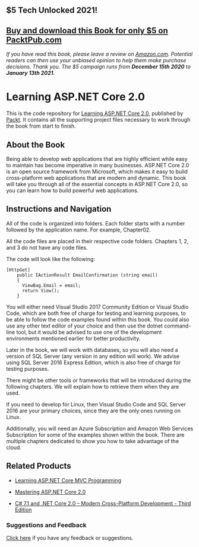 ## $5 Tech Unlocked 2021!
[Buy and download this Book for only $5 on PacktPub.com](https://www.packtpub.com/product/learning-asp-net-core-2-0/9781788476638)
-----
*If you have read this book, please leave a review on [Amazon.com](https://www.amazon.com/gp/product/1788476638).     Potential readers can then use your unbiased opinion to help them make purchase decisions. Thank you. The $5 campaign         runs from __December 15th 2020__ to __January 13th 2021.__*

# Learning ASP.NET Core 2.0
This is the code repository for [Learning ASP.NET Core 2.0](https://www.packtpub.com/application-development/learning-aspnet-core-20?utm_source=github&utm_medium=repository&utm_campaign=9781788476638), published by [Packt](https://www.packtpub.com/?utm_source=github). It contains all the supporting project files necessary to work through the book from start to finish.
## About the Book
Being able to develop web applications that are highly efficient while easy to maintain has become imperative in many businesses. ASP.NET Core 2.0 is an open source framework from Microsoft, which makes it easy to build cross-platform web applications that are modern and dynamic. This book will take you through all of the essential concepts in ASP.NET Core 2.0, so you can learn how to build powerful web applications.


## Instructions and Navigation
All of the code is organized into folders. Each folder starts with a number followed by the application name. For example, Chapter02.

All the code files are placed in their respective code folders. Chapters 1, 2, and 3 do not have any code files.

The code will look like the following:
```
[HttpGet] 
    public IActionResult EmailConfirmation (string email) 
    { 
      ViewBag.Email = email; 
      return View(); 
    } 
```

You will either need Visual Studio 2017 Community Edition or Visual Studio Code, which are both free of charge for testing and learning purposes, to be able to follow the code examples found within this book. You could also use any other text editor of your choice and then use the dotnet command-line tool, but it would be advised to use one of the development environments mentioned earlier for better productivity.

Later in the book, we will work with databases, so you will also need a version of SQL Server (any version in any edition will work). We advise using SQL Server 2016 Express Edition, which is also free of charge for testing purposes.

There might be other tools or frameworks that will be introduced during the following chapters. We will explain how to retrieve them when they are used.

If you need to develop for Linux, then Visual Studio Code and SQL Server 2016 are your primary choices, since they are the only ones running on Linux.

Additionally, you will need an Azure Subscription and Amazon Web Services Subscription for some of the examples shown within the book. There are multiple chapters dedicated to show you how to take advantage of the cloud.

## Related Products
* [Learning ASP.NET Core MVC Programming](https://www.packtpub.com/application-development/learning-aspnet-core-mvc-programming?utm_source=github&utm_medium=repository&utm_campaign=9781786463838)

* [Mastering ASP.NET Core 2.0](https://www.packtpub.com/application-development/mastering-aspnet-core?utm_source=github&utm_medium=repository&utm_campaign=9781787283688)

* [C# 7.1 and .NET Core 2.0 – Modern Cross-Platform Development - Third Edition](https://www.packtpub.com/application-development/c-71-and-net-core-20-–-modern-cross-platform-development-third-edition?utm_source=github&utm_medium=repository&utm_campaign=9781788398077)

### Suggestions and Feedback
[Click here](https://docs.google.com/forms/d/e/1FAIpQLSe5qwunkGf6PUvzPirPDtuy1Du5Rlzew23UBp2S-P3wB-GcwQ/viewform) if you have any feedback or suggestions.
